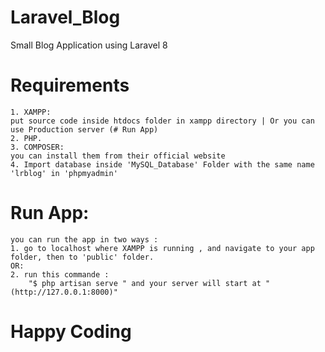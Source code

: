 # Laravel_Blog
Small Blog Application using Laravel 8
###
# Requirements
    1. XAMPP:
    put source code inside htdocs folder in xampp directory | Or you can use Production server (# Run App)
    2. PHP.
    3. COMPOSER:
    you can install them from their official website
    4. Import database inside 'MySQL_Database' Folder with the same name 'lrblog' in 'phpmyadmin'
###
# Run App:
    you can run the app in two ways :
    1. go to localhost where XAMPP is running , and navigate to your app folder, then to 'public' folder.
    OR:
    2. run this commande :
        "$ php artisan serve " and your server will start at "(http://127.0.0.1:8000)"
###
# Happy Coding
    
